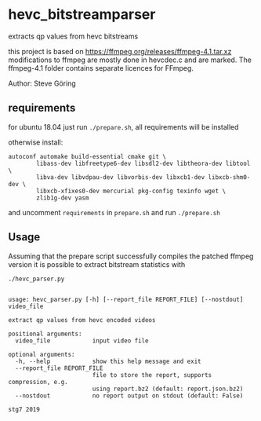 # hevc_bitstreamparser
extracts qp values from hevc bitstreams

this project is based on https://ffmpeg.org/releases/ffmpeg-4.1.tar.xz
modifications to ffmpeg are mostly done in hevcdec.c and are marked.
The ffmpeg-4.1 folder contains separate licences for FFmpeg.

Author: Steve Göring

## requirements
for ubuntu 18.04 just run `./prepare.sh`, all requirements will be installed

otherwise install:
```
autoconf automake build-essential cmake git \
        libass-dev libfreetype6-dev libsdl2-dev libtheora-dev libtool \
        libva-dev libvdpau-dev libvorbis-dev libxcb1-dev libxcb-shm0-dev \
        libxcb-xfixes0-dev mercurial pkg-config texinfo wget \
        zlib1g-dev yasm
```
and uncomment `requirements` in `prepare.sh` and run `./prepare.sh`

## Usage
Assuming that the prepare script successfully compiles the patched ffmpeg version it is possible to extract bitstream statistics with
```
./hevc_parser.py


usage: hevc_parser.py [-h] [--report_file REPORT_FILE] [--nostdout] video_file

extract qp values from hevc encoded videos

positional arguments:
  video_file            input video file

optional arguments:
  -h, --help            show this help message and exit
  --report_file REPORT_FILE
                        file to store the report, supports compression, e.g.
                        using report.bz2 (default: report.json.bz2)
  --nostdout            no report output on stdout (default: False)

stg7 2019

```